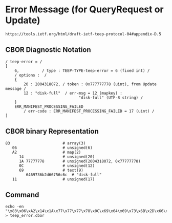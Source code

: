 <!--
 Copyright (c) 2020 SECOM CO., LTD. All Rights reserved.

 SPDX-License-Identifier: BSD-2-Clause
-->

# Error Message (for QueryRequest or Update)
    https://tools.ietf.org/html/draft-ietf-teep-protocol-04#appendix-D.5

## CBOR Diagnostic Notation
    / teep-error = /
    [
        6,          / type : TEEP-TYPE-teep-error = 6 (fixed int) /
        / options :  /
        {
            20 : 2004318072, / token : 0x777777778 (uint), from Update message /
            12 : "disk-full"  / err-msg = 12 (mapkey) :
                                    "disk-full" (UTF-8 string) /
        }
        ERR_MANIFEST_PROCESSING_FAILED
            / err-code : ERR_MANIFEST_PROCESSING_FAILED = 17 (uint) /
    ]


## CBOR binary Representation
    83                       # array(3)
       06                    # unsigned(6)
       A2                    # map(2)
          14                 # unsigned(20)
          1A 77777778        # unsigned(2004318072, 0x77777778)
          0C                 # unsigned(12)
          69                 # text(9)
             6469736b2d66756c6c  # "disk-full"
       11                    # unsigned(17)

## Command
    echo -en "\x83\x06\xA2\x14\x1A\x77\x77\x77\x78\x0C\x69\x64\x69\x73\x6B\x2D\x66\x75\x6C\x6C\x11" > teep_error.cbor
